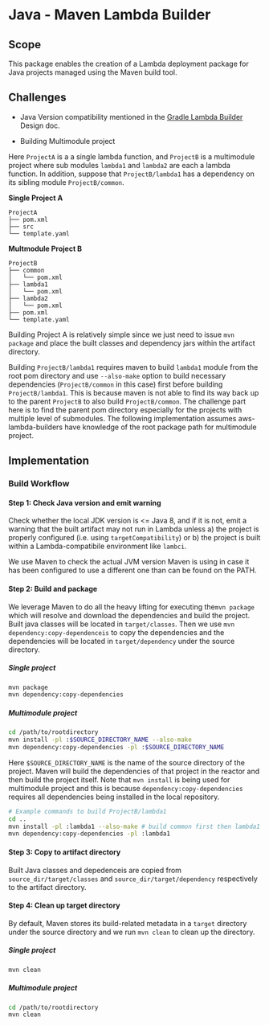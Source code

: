 # Java - Maven Lambda Builder

## Scope

This package enables the creation of a Lambda deployment package for Java
projects managed using the Maven build tool.

## Challenges

- Java Version compatibility mentioned in the [Gradle Lambda Builder] Design doc.

- Building Multimodule project

Here `ProjectA` is a a single lambda function, and `ProjectB` is a multimodule
project where sub modules `lambda1` and `lambda2` are each a lambda
function. In addition, suppose that `ProjectB/lambda1` has a dependency on its
sibling module `ProjectB/common`.

**Single Project A**
```
ProjectA
├── pom.xml
├── src
└── template.yaml
```

**Multmodule Project B**
```
ProjectB
├── common
│   └── pom.xml
├── lambda1
│   └── pom.xml
├── lambda2
│   └── pom.xml
├── pom.xml
└── template.yaml
```

Building Project A is relatively simple since we just need to issue `mvn
package` and place the built classes and dependency jars within the artifact directory.

Building `ProjectB/lambda1` requires maven to build `lambda1` module from
the root pom directory and use `--also-make` option to build necessary dependencies 
(`ProjectB/common`  in this case) first before building `ProjectB/lambda1`. This is because
maven is not able to find its way back up to the parent `ProjectB` to
also build `ProjectB/common`. The challenge part here is to find the parent pom directory 
especially for the projects with multiple level of submodules. The following implementation 
assumes aws-lambda-builders have knowledge of the root package path for multimodule project.

## Implementation

### Build Workflow

#### Step 1: Check Java version and emit warning

Check whether the local JDK version is <= Java 8, and if it is not, emit a
warning that the built artifact may not run in Lambda unless a) the project is
properly configured (i.e. using `targetCompatibility`) or b) the project is
built within a Lambda-compatibile environment like `lambci`.

We use Maven to check the actual JVM version Maven is using in case it has been 
configured to use a different one than can be found on the PATH.

#### Step 2: Build and package

We leverage Maven to do all the heavy lifting for executing the`mvn package` which
will resolve and download the dependencies and build the project. Built java classes 
will be located in `target/classes`. Then we use `mvn dependency:copy-dependenceis` to copy
the dependencies and the dependencies will be located in `target/dependency` under the 
source directory.

##### Single project

```sh
mvn package 
mvn dependency:copy-dependencies
```

##### Multimodule project

```bash
cd /path/to/rootdirectory
mvn install -pl :$SOURCE_DIRECTORY_NAME --also-make
mvn dependency:copy-dependencies -pl :$SOURCE_DIRECTORY_NAME
```

Here `$SOURCE_DIRECTORY_NAME` is the name of the source directory of the project. Maven
will build the dependencies of that project in the reactor and then build the project itself.
Note that `mvn install` is being used for multimodule project and this is because 
`dependency:copy-dependencies`  requires all dependencies being installed in the local repository.

```bash
# Example commands to build ProjectB/lambda1
cd ..
mvn install -pl :lambda1 --also-make # build common first then lambda1
mvn dependency:copy-dependencies -pl :lambda1
```

#### Step 3: Copy to artifact directory

Built Java classes and depedenceis are copied from `source_dir/target/classes` and `source_dir/target/dependency`
respectively to the artifact directory.

#### Step 4: Clean up target directory

By default, Maven stores its build-related metadata in a `target`
directory under the source directory and we run `mvn clean` to clean up
the directory.

##### Single project

```sh
mvn clean 
```

##### Multimodule project

```sh
cd /path/to/rootdirectory
mvn clean
```

[Gradle Lambda Builder]:https://github.com/awslabs/aws-lambda-builders/blob/develop/aws_lambda_builders/workflows/java_gradle/DESIGN.md